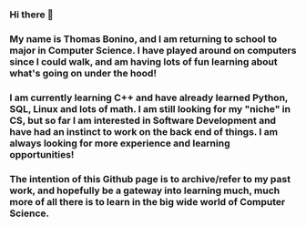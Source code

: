 ### Hi there 👋
### My name is Thomas Bonino, and I am returning to school to major in Computer Science. I have played around on computers since I could walk, and am having lots of fun learning about what's going on under the hood!

### I am currently learning C++ and have already learned Python, SQL, Linux and lots of math. I am still looking for my "niche" in CS, but so far I am interested in Software Development and have had an instinct to work on the back end of things. I am always looking for more experience and learning opportunities!

### The intention of this Github page is to archive/refer to my past work, and hopefully be a gateway into learning much, much more of all there is to learn in the big wide world of Computer Science.
<!--
**tbonino/tbonino** is a ✨ _special_ ✨ repository because its `README.md` (this file) appears on your GitHub profile.

Here are some ideas to get you started:

- 🔭 I’m currently working on ...
- 🌱 I’m currently learning ...
- 👯 I’m looking to collaborate on ...
- 🤔 I’m looking for help with ...
- 💬 Ask me about ...
- 📫 How to reach me: ...
- 😄 Pronouns: ...
- ⚡ Fun fact: ...
-->
